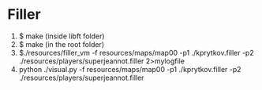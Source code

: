 # Filler

1) $ make (inside libft folder)
2) $ make (in the root folder)
3) $./resources/filler_vm -f resources/maps/map00 -p1 ./kprytkov.filler -p2 ./resources/players/superjeannot.filler 2>mylogfile
3) python ./visual.py -f resources/maps/map00 -p1 ./kprytkov.filler -p2 ./resources/players/superjeannot.filler
